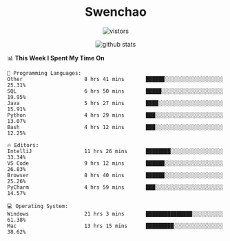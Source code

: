 <h1 align="center">Swenchao</h3>

<p align="center">
  <img src="https://visitor-badge.glitch.me/badge?page_id=Swenchao" alt="vistors" />
</p>

<p align="center">
  <img src="https://github-readme-stats.vercel.app/api?username=Swenchao&count_private=true&show_icons=true&theme=vue-dark&hide_title=true" alt="github stats" />
</p>

<!--START_SECTION:waka-->
📊 **This Week I Spent My Time On** 

```text
💬 Programming Languages: 
Other                    8 hrs 41 mins       ██████░░░░░░░░░░░░░░░░░░░   25.31% 
SQL                      6 hrs 50 mins       █████░░░░░░░░░░░░░░░░░░░░   19.95% 
Java                     5 hrs 27 mins       ████░░░░░░░░░░░░░░░░░░░░░   15.91% 
Python                   4 hrs 29 mins       ███░░░░░░░░░░░░░░░░░░░░░░   13.07% 
Bash                     4 hrs 12 mins       ███░░░░░░░░░░░░░░░░░░░░░░   12.25%

🔥 Editors: 
IntelliJ                 11 hrs 26 mins      ████████░░░░░░░░░░░░░░░░░   33.34% 
VS Code                  9 hrs 12 mins       ██████░░░░░░░░░░░░░░░░░░░   26.83% 
Browser                  8 hrs 40 mins       ██████░░░░░░░░░░░░░░░░░░░   25.26% 
PyCharm                  4 hrs 59 mins       ███░░░░░░░░░░░░░░░░░░░░░░   14.57%

💻 Operating System: 
Windows                  21 hrs 3 mins       ███████████████░░░░░░░░░░   61.38% 
Mac                      13 hrs 15 mins      █████████░░░░░░░░░░░░░░░░   38.62%

```


<!--END_SECTION:waka-->
